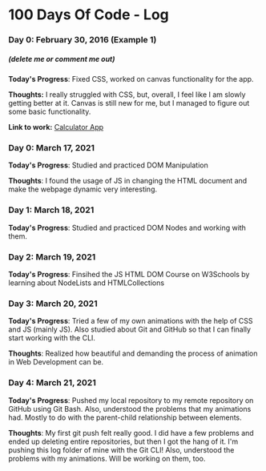 # 100 Days Of Code - Log

### Day 0: February 30, 2016 (Example 1)
##### (delete me or comment me out)

**Today's Progress**: Fixed CSS, worked on canvas functionality for the app.

**Thoughts:** I really struggled with CSS, but, overall, I feel like I am slowly getting better at it. Canvas is still new for me, but I managed to figure out some basic functionality.

**Link to work:** [Calculator App](http://www.example.com)

### Day 0: March 17, 2021

**Today's Progress**: Studied and practiced DOM Manipulation 

**Thoughts**: I found the usage of JS in changing the HTML document and make the webpage dynamic very interesting.

### Day 1: March 18, 2021

**Today's Progress**: Studied and practiced DOM Nodes and working with them. 

### Day 2: March 19, 2021

**Today's Progress**: Finsihed the JS HTML DOM Course on W3Schools by learning about NodeLists and HTMLCollections

### Day 3: March 20, 2021

**Today's Progress**: Tried a few of my own animations with the help of CSS and JS (mainly JS). Also studied about Git and GitHub so that I can finally start working with the CLI.

**Thoughts**: Realized how beautiful and demanding the process of animation in Web Development can be.

### Day 4: March 21, 2021

**Today's Progress**: Pushed my local repository to my remote repository on GitHub using Git Bash. Also, understood the problems that my animations had. Mostly to do with the parent-child relationship between elements.

**Thoughts**: My first git push felt really good. I did have a few problems and ended up deleting entire repositories, but then I got the hang of it. I'm pushing this log folder of mine with the Git CLI! Also, understood the problems with my animations. Will be working on them, too.